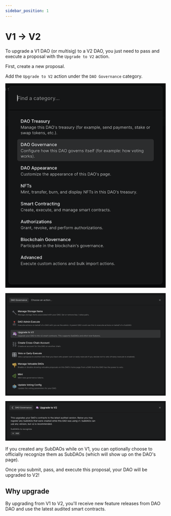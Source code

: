 ```yaml
---
sidebar_position: 1
---
```


# V1 -> V2

To upgrade a V1 DAO (or multisig) to a V2 DAO, you just need to pass and execute a proposal with the `Upgrade to V2` action.

First, create a new proposal.

Add the `Upgrade to V2` action under the `DAO Governance` category.

![Action picker modal with DAO Governance category](../../static/img/shared/action-modal-dao-governance-category.png)

![DAO Governance category with Upgrade to V2 action](../../static/img/upgrading/upgrade-to-v2-action.png)

![Upgrade to V2 action](../../static/img/upgrading/upgrade-to-v2-action-done.png)

If you created any SubDAOs while on V1, you can optionally choose to officially recognize them as SubDAOs (which will show up on the DAO's page).

Once you submit, pass, and execute this proposal, your DAO will be upgraded to V2!

## Why upgrade

By upgrading from V1 to V2, you'll receive new feature releases from DAO DAO and use the latest audited smart contracts.

